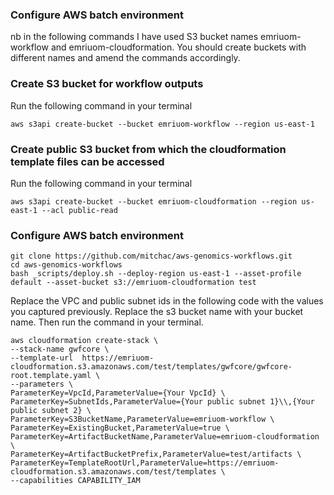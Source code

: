 ### Configure AWS batch environment

nb in the following commands I have used S3 bucket names emriuom-workflow and emriuom-cloudformation. You should create buckets with different names and amend the commands accordingly. 

### Create S3 bucket for workflow outputs

Run the following command in your terminal
```
aws s3api create-bucket --bucket emriuom-workflow --region us-east-1
```

### Create public S3 bucket from which the cloudformation template files can be accessed

Run the following command in your terminal
```
aws s3api create-bucket --bucket emriuom-cloudformation --region us-east-1 --acl public-read
```

### Configure AWS batch environment

```
git clone https://github.com/mitchac/aws-genomics-workflows.git
cd aws-genomics-workflows
bash _scripts/deploy.sh --deploy-region us-east-1 --asset-profile default --asset-bucket s3://emriuom-cloudformation test
```

Replace the VPC and public subnet ids in the following code with the values you captured previously.
Replace the s3 bucket name with your bucket name.
Then run the command in your terminal. 

```
aws cloudformation create-stack \
--stack-name gwfcore \
--template-url  https://emriuom-cloudformation.s3.amazonaws.com/test/templates/gwfcore/gwfcore-root.template.yaml \
--parameters \
ParameterKey=VpcId,ParameterValue={Your VpcId} \
ParameterKey=SubnetIds,ParameterValue={Your public subnet 1}\\,{Your public subnet 2} \
ParameterKey=S3BucketName,ParameterValue=emriuom-workflow \
ParameterKey=ExistingBucket,ParameterValue=true \
ParameterKey=ArtifactBucketName,ParameterValue=emriuom-cloudformation \
ParameterKey=ArtifactBucketPrefix,ParameterValue=test/artifacts \
ParameterKey=TemplateRootUrl,ParameterValue=https://emriuom-cloudformation.s3.amazonaws.com/test/templates \
--capabilities CAPABILITY_IAM
```
